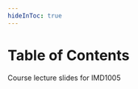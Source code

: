 ```yaml
---
hideInToc: true
---
```


# Table of Contents

Course lecture slides for IMD1005

<Toc columns="3" maxDepth="1" minDepth="1" mode="all" />
